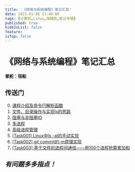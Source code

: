 ```yaml
---
title: '《网络与系统编程》笔记汇总'
date: 2021-01-06 13:40:00
tags: [计算机,Linux,海贼班,笔记专辑]
published: true
hideInList: false
feature: 
isTop: false
---
```


# 《网络与系统编程》笔记汇总

**掌舵：宿船**

## 传送门

0. [课程介绍及命令行解析函数](https://doublelll3.ml/wxb_0_课程介绍及命令行解析函数/)
1. [文件、目录操作与实现ls的思路](https://doublelll3.ml/wxb_1_文件、目录操作与实现ls的思路/)
2. [阻塞与非阻塞IO](https://doublelll3.ml/wxb_2_阻塞与非阻塞IO/)
3. [多进程](https://doublelll3.ml/wxb_3_多进程/)
4. [高级进程管理](https://doublelll3.ml/wxb_4_高级进程管理/)
5. [[Task001] Linux中ls -al的手动实现](https://doublelll3.ml/wxb_Linux中ls_-al的手动实现/)
6. [[Task002] git commit的-m原理实现](https://doublelll3.ml/wxb_git_commit的-m原理实现/)
7. [[Task003] 基于文件的进程间通信——用100个进程抢算累加和](https://doublelll3.ml/wxb_基于文件的进程间通信_用100个进程抢算累加和/)

## *有问题多多指点！*